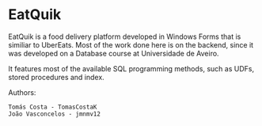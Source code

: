 <h1>EatQuik</h1>

EatQuik is a food delivery platform developed in Windows Forms that is similiar to UberEats. Most of the work done here is on the backend, since it was developed on a Database course at Universidade de Aveiro.

It features most of the available SQL programming methods, such as UDFs, stored procedures and index. 

Authors:

    Tomás Costa - TomasCostaK
    João Vasconcelos - jmnmv12
